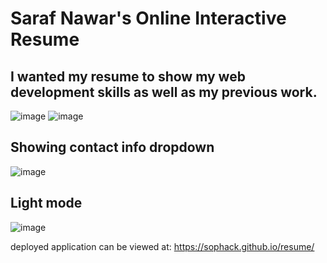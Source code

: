 # Saraf Nawar's Online Interactive Resume
## I wanted my resume to show my web development skills as well as my previous work. 

![image](https://user-images.githubusercontent.com/114966651/210932064-a06da2db-c4f1-441d-9e8f-76dc25be14ce.png)
![image](https://user-images.githubusercontent.com/114966651/210932260-bf218c07-d1e9-4a9f-b5d8-0408c27dff40.png)

## Showing contact info dropdown 
![image](https://user-images.githubusercontent.com/114966651/210932224-551a9d99-c72c-4ba8-9da4-9034f4010fb9.png)

## Light mode
![image](https://user-images.githubusercontent.com/114966651/210932508-55ceefd4-4153-4f1c-b93b-8588d931e1ce.png)


deployed application can be viewed at: https://sophack.github.io/resume/
